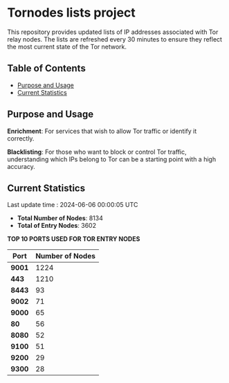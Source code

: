 # Tornodes lists project

This repository provides updated lists of IP addresses associated with Tor relay nodes. The lists are refreshed every 30 minutes to ensure they reflect the most current state of the Tor network.

## Table of Contents

- [Purpose and Usage](#purpose-and-usage)
- [Current Statistics](#current-statistics)


## Purpose and Usage

**Enrichment**: For services that wish to allow Tor traffic or identify it correctly.

**Blacklisting**: For those who want to block or control Tor traffic, understanding which IPs belong to Tor can be a starting point with a high accuracy.

## Current Statistics

Last update time : 2024-06-06 00:00:05 UTC

- **Total Number of Nodes**: 8134
- **Total of Entry Nodes**: 3602

**TOP 10 PORTS USED FOR TOR ENTRY NODES**

| **Port** | **Number of Nodes** |
|------|-----------------|
| **9001**   | 1224  |
| **443**   | 1210  |
| **8443**   | 93  |
| **9002**   | 71  |
| **9000**   | 65  |
| **80**   | 56  |
| **8080**   | 52  |
| **9100**   | 51  |
| **9200**   | 29  |
| **9300**   | 28  |

